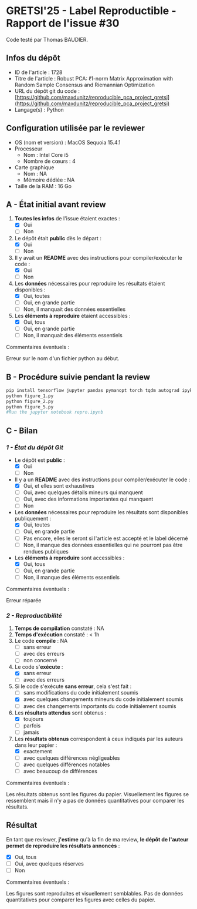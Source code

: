 # GRETSI'25 - Label Reproductible - Rapport de l'issue #30

Code testé par Thomas BAUDIER.

## Infos du dépôt

* ID de l'article : 1728
* Titre de l'article : Robust PCA: ℓ1-norm Matrix Approximation with Random Sample
Consensus and Riemannian Optimization
* URL du dépôt git du code : [https://github.com/maxdunitz/reproducible_pca_project_gretsi](https://github.com/maxdunitz/reproducible_pca_project_gretsi)
* Langage(s) : Python

## Configuration utilisée par le reviewer

* OS (nom et version) : MacOS Sequoia 15.4.1
* Processeur
  * Nom : Intel Core i5
  * Nombre de cœurs : 4
* Carte graphique
  * Nom : NA
  * Mémoire dédiée : NA
* Taille de la RAM : 16 Go

## A - État initial avant review

1. **Toutes les infos** de l'issue étaient exactes :
   * [x] Oui
   * [ ] Non
2. Le dépôt était **public** dès le départ :
   * [x] Oui
   * [ ] Non
3. Il y avait un **README** avec des instructions pour compiler/exécuter le code :
   * [x] Oui
   * [ ] Non
4. Les **données** nécessaires pour reproduire les résultats étaient disponibles :
   * [x] Oui, toutes
   * [ ] Oui, en grande partie
   * [ ] Non, il manquait des données essentielles
5. Les **éléments à reproduire** étaient accessibles :
   * [x] Oui, tous
   * [ ] Oui, en grande partie
   * [ ] Non, il manquait des éléments essentiels

Commentaires éventuels :

Erreur sur le nom d'un fichier python au début.

## B - Procédure suivie pendant la review

```bash
pip install tensorflow jupyter pandas pymanopt torch tqdm autograd ipykernel keras scikit-learn numpy matplotlib
python figure_1.py
python figure_2.py
python figure_5.py
#Run the jupyter notebook repro.ipynb
```

## C - Bilan

### _1 - État du dépôt Git_

* Le dépôt est **public** :
  * [x] Oui
  * [ ] Non
* Il y a un **README** avec des instructions pour compiler/exécuter le code :
  * [x] Oui, et elles sont exhaustives
  * [ ] Oui, avec quelques détails mineurs qui manquent
  * [ ] Oui, avec des informations importantes qui manquent
  * [ ] Non
* Les **données** nécessaires pour reproduire les résultats sont disponibles publiquement :
  * [x] Oui, toutes
  * [ ] Oui, en grande partie
  * [ ] Pas encore, elles le seront si l'article est accepté et le label décerné
  * [ ] Non, il manque des données essentielles qui ne pourront pas être rendues publiques
* Les **éléments à reproduire** sont accessibles :
  * [x] Oui, tous
  * [ ] Oui, en grande partie
  * [ ] Non, il manque des éléments essentiels

Commentaires éventuels :

Erreur réparée

### _2 - Reproductibilité_

1. **Temps de compilation** constaté : NA
2. **Temps d'exécution** constaté : < 1h
3. Le code **compile** : NA
   * [ ] sans erreur
   * [ ] avec des erreurs
   * [ ] non concerné
4. Le code s'**exécute** :
   * [x] sans erreur
   * [ ] avec des erreurs
5. Si le code s'exécute **sans erreur**, cela s'est fait :
   * [ ] sans modifications du code initialement soumis
   * [x] avec quelques changements mineurs du code initialement soumis
   * [ ] avec des changements importants du code initialement soumis
6. Les **résultats attendus** sont obtenus :
   * [x] toujours
   * [ ] parfois
   * [ ] jamais
7. Les **résultats obtenus** correspondent à ceux indiqués par les auteurs dans leur papier :
   * [x] exactement
   * [ ] avec quelques différences négligeables
   * [ ] avec quelques différences notables
   * [ ] avec beaucoup de différences

Commentaires éventuels :

Les résultats obtenus sont les figures du papier. Visuellement les figures se ressemblent mais il n'y a pas de données quantitatives pour comparer les résultats.

## Résultat

En tant que reviewer, **j'estime** qu'à la fin de ma review, **le dépôt de l'auteur permet de reproduire les résultats annoncés** :

* [x] Oui, tous
* [ ] Oui, avec quelques réserves
* [ ] Non

Commentaires éventuels :

Les figures sont reproduites et visuellement semblables. Pas de données quantitatives pour comparer les figures avec celles du papier.
